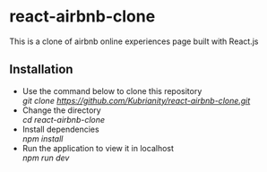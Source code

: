 # react-airbnb-clone
This is a clone of airbnb online experiences page built with React.js
## Installation
* Use the command below to clone this repository <br>
*git clone https://github.com/Kubrianity/react-airbnb-clone.git* <br>
* Change the directory <br>
*cd react-airbnb-clone* <br>
* Install dependencies <br>
*npm install* <br>
* Run the application to view it in localhost <br>
*npm run dev* 

